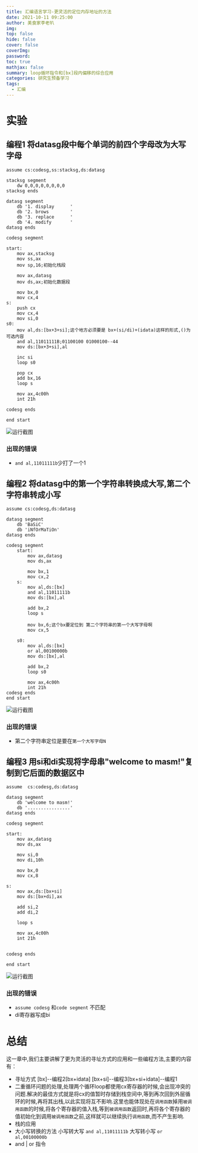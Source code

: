 ```yaml
---
title: 汇编语言学习-更灵活的定位内存地址的方法
date: 2021-10-11 09:25:00
author: 美食家李老叭
img: 
top: false
hide: false
cover: false
coverImg: 
password: 
toc: true
mathjax: false
summary: loop循环指令和[bx]段内偏移的综合应用
categories: 研究生预备学习
tags:
  - 汇编
---
```


# 实验

## 编程1 将datasg段中每个单词的前四个字母改为大写字母

```text
assume cs:codesg,ss:stacksg,ds:datasg

stacksg segment
    dw 0,0,0,0,0,0,0,0
stacksg ends

datasg segment
    db '1. display      '
    db '2. brows        '
    db '3. replace      '
    db '4. modify       '
datasg ends

codesg segment

start:
    mov ax,stacksg
    mov ss,ax
    mov sp,16;初始化栈段
    
    mov ax,datasg
    mov ds,ax;初始化数据段
    
    mov bx,0
    mov cx,4
s:
    push cx
    mov cx,4
    mov si,0
s0:
    mov al,ds:[bx+3+si];这个地方必须要是 bx+(si/di)+(idata)这样的形式,()为可选内容
    and al,11011111B;01100100 01000100--44  
    mov ds:[bx+3+si],al

    inc si
    loop s0

    pop cx
    add bx,16
    loop s
    
    mov ax,4c00h
    int 21h

codesg ends

end start
```

![运行截图](https://laoba-1304292449.cos.ap-chengdu.myqcloud.com/img/20211011200251.png)

### 出现的错误

- `and al,11011111b`少打了一个1

## 编程2 将datasg中的第一个字符串转换成大写,第二个字符串转成小写

```text
assume cs:codesg,ds:datasg

datasg segment
    db 'BaSiC'
    db 'iNfOrMaTiOn'
datasg ends

codesg segment
    start:
        mov ax,datasg
        mov ds,ax
        
        mov bx,1
        mov cx,2
    s:
        mov al,ds:[bx]
        and al,11011111b
        mov ds:[bx],al

        add bx,2
        loop s
        
        mov bx,6;这个bx要定位到 第二个字符串的第一个大写字母啊
        mov cx,5

    s0:
        mov al,ds:[bx]
        or al,00100000b
        mov ds:[bx],al
        
        add bx,2
        loop s0

        mov ax,4c00h
        int 21h
codesg ends
end start
```

![运行截图](https://laoba-1304292449.cos.ap-chengdu.myqcloud.com/img/20211011203022.png)

### 出现的错误

- 第二个字符串定位是要在`第一个大写字母N`

## 编程3 用si和di实现将字母串"welcome to masm!"复制到它后面的数据区中

```text
assume  cs:codesg,ds:datasg

datasg segment
    db 'welcome to masm!'
    db '................'
datasg ends

codesg segment

start:
    mov ax,datasg
    mov ds,ax

    mov si,0
    mov di,10h

    mov bx,0
    mov cx,8 

s: 
    mov ax,ds:[bx+si]
    mov ds:[bx+di],ax
    
    add si,2
    add di,2
    
    loop s

    mov ax,4c00h
    int 21h


codesg ends

end start
```

![运行截图](https://laoba-1304292449.cos.ap-chengdu.myqcloud.com/img/20211011204256.png)

### 出现的错误

- `assume codesg` 和`code segment` 不匹配
- di寄存器写成bi

# 总结

这一章中,我们主要讲解了更为灵活的寻址方式的应用和一些编程方法,主要的内容有：

- 寻址方式 [bx]--编程2\[bx+idata] \[bx+si]--编程3\[bx+si+idata]--编程1
- 二重循环问题的处理,处理两个循环loop都使用cx寄存器的时候,会出现冲突的问题.解决的最佳方式就是将cx的值暂时存储到栈空间中,等到再次回到外层循环的时候,再将其出栈,以此实现将互不影响.这里也能体现处在`调用函数`掉用`被调用函数`的时候,将各个寄存器的值入栈,等到`被调用函数`返回时,再将各个寄存器的值初始化到调用`被调用函数`之前,这样就可以继续执行`调用函数`,而不产生影响.
- 栈的应用
- 大小写转换的方法
  小写转大写 `and al,11011111b`
  大写转小写 `or al,00100000b`
- and | or 指令

